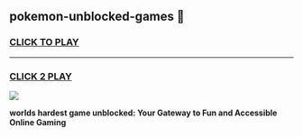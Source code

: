 
## pokemon-unblocked-games 👋
<h3>
<a href="https://premium.freeplayer.one?title=pokemon-unblocked-games&ref=14F">CLICK TO PLAY</a></h3>
<hr>

<h3>
<a href="https://premium.freeplayer.one?title=pokemon-unblocked-games&ref=14F">CLICK 2 PLAY</a>
  
</h3>

<a href="https://premium.freeplayer.one?title=pokemon-unblocked-games&ref=12F/"><img src="https://clearcache.store/games.png"></a>


**worlds hardest game unblocked: Your Gateway to Fun and Accessible Online Gaming**
